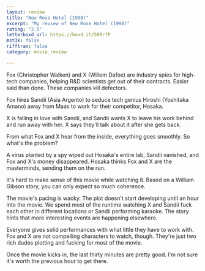 ```yaml
---
layout: review
title: "New Rose Hotel (1998)"
excerpt: "My review of New Rose Hotel (1998)"
rating: "2.5"
letterboxd_url: https://boxd.it/58RrfP
mst3k: false
rifftrax: false
category: movie_review

---
```


Fox (Christopher Walken) and X (Willem Dafoe) are industry spies for high-tech companies, helping R&D scientists get out of their contracts. Easier said than done. These companies kill defectors.

Fox hires Sandii (Asia Argento) to seduce tech genius Hiroshi (Yoshitaka Amano) away from Maas to work for their competitor, Hosaka.

X is falling in love with Sandii, and Sandii wants X to leave his work behind and run away with her. X says they'll talk about it after she gets back.

From what Fox and X hear from the inside, everything goes smoothly. So what's the problem?

A virus planted by a spy wiped out Hosaka's entire lab, Sandii vanished, and Fox and X's money disappeared. Hosaka thinks Fox and X are the masterminds, sending them on the run.

It's hard to make sense of this movie while watching it. Based on a William Gibson story, you can only expect so much coherence.

The movie's pacing is wacky. The plot doesn't start developing until an hour into the movie. We spend most of the runtime watching X and Sandii fuck each other in different locations or Sandii performing karaoke. The story hints that more interesting events are happening elsewhere.

Everyone gives solid performances with what little they have to work with. Fox and X are not compelling characters to watch, though. They're just two rich dudes plotting and fucking for most of the movie.

Once the movie kicks in, the last thirty minutes are pretty good. I'm not sure it's worth the previous hour to get there.